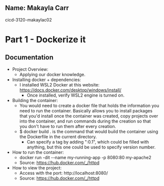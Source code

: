 ## Name: Makayla Carr
 cicd-3120-makaylac02

# Part 1 - Dockerize it
## Documentation

* Project Overview:
  * Applying our docker knowledge.
* Installing docker + dependencies:
  * I installed WSL2 Docker at this website: https://docs.docker.com/desktop/windows/install/
    * Once installed, verify WSL2 engine is turned on.
* Building the container: 
  * You would need to create a docker file that holds the information you need to run the container. Basically allows you to install packages that you'd install once the container was created, copy projects over into the container, and run commands during the creation so that you don't have to run them after every creation.
  * $ docker build . is the command that would build the container using the Dockerfile in the current directory. 
    * Can specify a tag by adding ":0.1", which could be filled with anything, but this one could be used to specify version number. 
* How to run the container: 
  * docker run -dit --name my-running-app -p 8080:80 my-apache2
  * Source: https://hub.docker.com/_/httpd
* How to view the project:
  * Access with the port: http://localhost:8080/
  * Source: https://hub.docker.com/_/httpd
